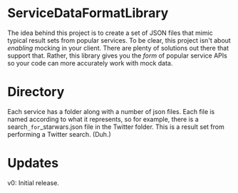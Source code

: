 ServiceDataFormatLibrary
========================

The idea behind this project is to create a set of JSON files that 
mimic typical result sets from popular services. To be clear, this
project isn't about *enabling* mocking in your client. There are
plenty of solutions out there that support that. Rather, this library
gives you the *form* of popular service APIs so your code can more accurately
work with mock data.

Directory
=========

Each service has a folder along with a number of json files. Each file is 
named according to what it represents, so for example, there is a  search``_for``_starwars.json
file in the Twitter folder. This is a result set from performing a Twitter
search. (Duh.)

Updates
=======

v0: Initial release.